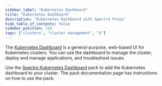 ```yaml
---
sidebar_label: "Kubernetes Dashboard"
title: "Kubernetes Dashboard"
description: "Kubernetes Dashboard with Spectro Proxy"
hide_table_of_contents: false
sidebar_position: 210
tags: ["clusters", "cluster management", "k"]
---
```


The [Kubernetes Dashboard](https://github.com/kubernetes/dashboard) is a general-purpose, web-based UI for Kubernetes
clusters. You can use the dashboard to manage the cluster, deploy and manage applications, and troubleshoot issues.

Use the [Spectro Kubernetes Dashboard](../../integrations/spectro-k8s-dashboard.md) pack to add the Kubernetes dashboard
to your cluster. The pack documentation page has instructions on how to use the pack.
